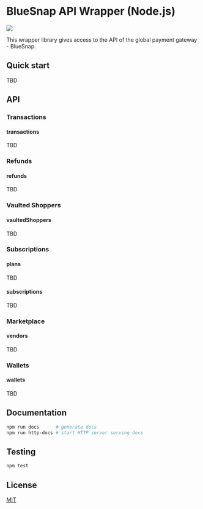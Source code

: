 # BlueSnap API Wrapper (Node.js)

![](https://github.com/romfrolov/bluesnap-api-node/workflows/Nodejs/badge.svg)

This wrapper library gives access to the API of the global payment gateway - BlueSnap.

## Quick start

TBD

## API

### Transactions

#### transactions

TBD

### Refunds

#### refunds

TBD

### Vaulted Shoppers

#### vaultedShoppers

TBD

### Subscriptions

#### plans

TBD

#### subscriptions

TBD

### Marketplace

#### vendors

TBD

### Wallets

#### wallets

TBD

## Documentation

```bash
npm run docs      # generate docs
npm run http-docs # start HTTP server serving docs
```

## Testing

```bash
npm test
```

## License

[MIT](./LICENSE)
